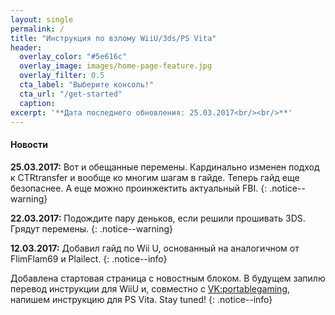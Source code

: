 ```yaml
---
layout: single
permalink: /
title: "Инструкция по взлому WiiU/3ds/PS Vita"
header:
  overlay_color: "#5e616c"
  overlay_image: images/home-page-feature.jpg
  overlay_filter: 0.5
  cta_label: "Выберите консоль!"
  cta_url: "/get-started"
  caption:
excerpt: '**Дата последнего обновления: 25.03.2017<br/><br/>**'
---
```

#### <a name="what_hombrw" />Новости

**25.03.2017:** 
Вот и обещанные перемены. Кардинально изменен подход к CTRtransfer и вообще ко многим шагам в гайде. Теперь гайд еще безопаснее. А еще можно проинжектить актуальный FBI.
{: .notice--warning}

**22.03.2017:** 
Подождите пару деньков, если решили прошивать 3DS. Грядут перемены. 
{: .notice--warning}

**12.03.2017:** Добавил гайд по Wii U, основанный на аналогичном от FlimFlam69 и Plailect. 
{: .notice--info}

Добавлена стартовая страница с новостным блоком. В будущем запилю перевод инструкции для WiiU и, совместно с [VK:portablegaming](https://vk.com/portablegaming), напишем инструкцию для PS Vita. Stay tuned!
{: .notice--info}